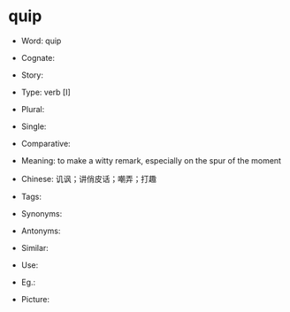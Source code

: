 # quip

- Word: quip
- Cognate: 
- Story: 

- Type: verb [I]
- Plural: 
- Single: 
- Comparative: 
- Meaning: to make a witty remark, especially on the spur of the moment
- Chinese: 讥讽；讲俏皮话；嘲弄；打趣
- Tags: 
- Synonyms: 
- Antonyms: 
- Similar: 
- Use: 
- Eg.: 
- Picture: 

